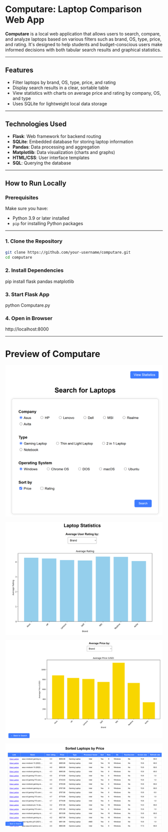 # Computare: Laptop Comparison Web App

**Computare** is a local web application that allows users to search, compare, and analyze laptops based on various filters such as brand, OS, type, price, and rating. It's designed to help students and budget-conscious users make informed decisions with both tabular search results and graphical statistics.

---

## Features

- Filter laptops by brand, OS, type, price, and rating
- Display search results in a clear, sortable table
- View statistics with charts on average price and rating by company, OS, and type
- Uses SQLite for lightweight local data storage

---

## Technologies Used

- **Flask**: Web framework for backend routing
- **SQLite**: Embedded database for storing laptop information
- **Pandas**: Data processing and aggregation
- **Matplotlib**: Data visualization (charts and graphs)
- **HTML/CSS**: User interface templates
- **SQL**: Querying the database

---

## How to Run Locally

### Prerequisites

Make sure you have:

- Python 3.9 or later installed  
- `pip` for installing Python packages

---

### 1. Clone the Repository 
```bash
git clone https://github.com/your-username/computare.git
cd computare
```

### 2. Install Dependencies
pip install flask pandas matplotlib

### 3. Start Flask App
python Computare.py

### 4. Open in Browser
http://localhost:8000

---

# Preview of Computare
![Search Page](images/SearchPic.png)

![Statistics Page p1](images/StatsPic1.png)

![Statistics Page p2](images/StatsPic2.png)

![Results Page](images/ResultsPic.png)